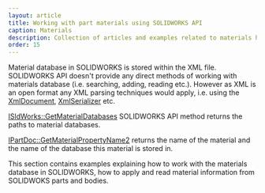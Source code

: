 ```yaml
---
layout: article
title: Working with part materials using SOLIDWORKS API
caption: Materials
description: Collection of articles and examples related to materials handling using SOLIDWORKS API
order: 15
---
```

Material database in SOLIDWORKS is stored within the XML file. SOLIDWORKS API doesn't provide any direct methods of working with materials database (i.e. searching, adding, reading etc.). However as XML is an open format any XML parsing techniques would apply, i.e. using the [XmlDocument](https://docs.microsoft.com/en-us/dotnet/api/system.xml.xmldocument), [XmlSerializer](https://docs.microsoft.com/en-us/dotnet/api/system.xml.serialization.xmlserializer) etc.

[ISldWorks::GetMaterialDatabases](http://help.solidworks.com/2018/english/api/sldworksapi/solidworks.interop.sldworks~solidworks.interop.sldworks.isldworks~getmaterialdatabases.html) SOLIDWORKS API method returns the paths to material databases.

[IPartDoc::GetMaterialPropertyName2](http://help.solidworks.com/2018/english/api/sldworksapi/solidworks.interop.sldworks~solidworks.interop.sldworks.ipartdoc~getmaterialpropertyname2.html) returns the name of the material and the name of the database this material is stored in.

This section contains examples explaining how to work with the materials database in SOLIDWORKS, how to apply and read material information from SOLIDWOKS parts and bodies.